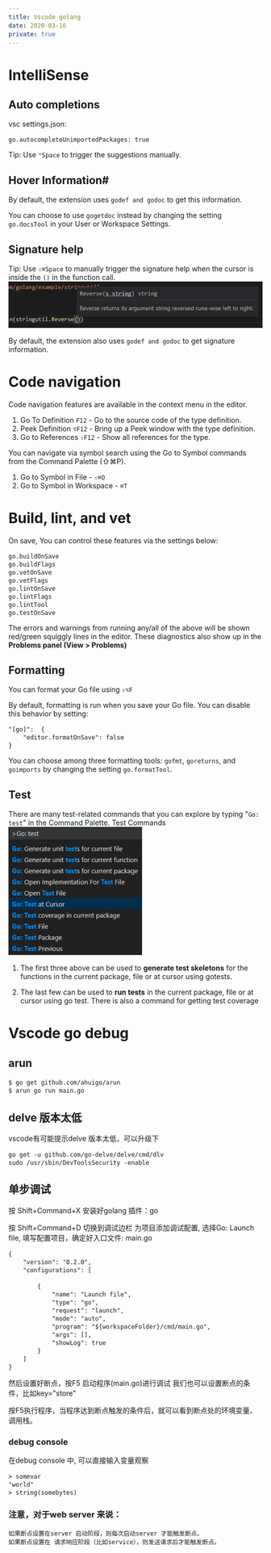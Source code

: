 ```yaml
---
title: Vscode golang
date: 2020-03-16
private: true
---
```

# IntelliSense
## Auto completions
vsc settings.json:

    go.autocompleteUnimportedPackages: true

Tip: Use `⌃Space` to trigger the suggestions manually.

## Hover Information#
By default, the extension uses `godef and godoc` to get this information. 

You can choose to use `gogetdoc` instead by changing the setting `go.docsTool` in your User or Workspace Settings.

## Signature help
Tip: Use `⇧⌘Space` to manually trigger the signature help when the cursor is inside the `()` in the function call.
 ![](/img/vsc/go-signature-help.png)

By default, the extension also uses `godef and godoc` to get signature information. 

# Code navigation
Code navigation features are available in the context menu in the editor.

1. Go To Definition `F12` - Go to the source code of the type definition.
1. Peek Definition `⌥F12` - Bring up a Peek window with the type definition.
1. Go to References `⇧F12` - Show all references for the type.

You can navigate via symbol search using the Go to Symbol commands from the Command Palette (⇧⌘P).

1. Go to Symbol in File - `⇧⌘O`
1. Go to Symbol in Workspace - `⌘T`

# Build, lint, and vet
On save, You can control these features via the settings below:

    go.buildOnSave
    go.buildFlags
    go.vetOnSave
    go.vetFlags
    go.lintOnSave
    go.lintFlags
    go.lintTool
    go.testOnSave

The errors and warnings from running any/all of the above will be shown red/green squiggly lines in the editor. These diagnostics also show up in the **Problems panel (View > Problems)**

## Formatting
You can format your Go file using `⇧⌥F`

By default, formatting is run when you save your Go file. You can disable this behavior by setting:

    "[go]":  {
        "editor.formatOnSave": false
    }

You can choose among three formatting tools: `gofmt`, `goreturns`, and `goimports` by changing the setting `go.formatTool`.

## Test
There are many test-related commands that you can explore by typing "`Go: test`" in the Command Palette.
Test Commands
![](/img/vsc/go-test.png)

1. The first three above can be used to **generate test skeletons** for the functions in the current package, file or at cursor using gotests. 

2. The last few can be used to **run tests** in the current package, file or at cursor using go test. There is also a command for getting test coverage


# Vscode go debug
## arun
    $ go get github.com/ahuigo/arun
    $ arun go run main.go

## delve 版本太低 
vscode有可能提示delve 版本太低，可以升级下

    go get -u github.com/go-delve/delve/cmd/dlv
    sudo /usr/sbin/DevToolsSecurity -enable

## 单步调试
按 Shift+Command+X 安装好golang 插件：go

按 Shift+Command+D 切换到调试边栏 为项目添加调试配置, 选择Go: Launch file, 填写配置项目，确定好入口文件: main.go

    {
        "version": "0.2.0",
        "configurations": [
            
            {
                "name": "Launch file",
                "type": "go",
                "request": "launch",
                "mode": "auto",
                "program": "${workspaceFolder}/cmd/main.go",
                "args": [],
                "showLog": true
            }
        ]
    }

然后设置好断点，按F5 启动程序(main.go)进行调试
我们也可以设置断点的条件，比如key="store"

按F5执行程序，当程序达到断点触发的条件后，就可以看到断点处的环境变量、调用栈。

### debug console 
在debug console 中, 可以直接输入变量观察

    > somevar
    "world"
    > string(somebytes)


### 注意，对于web server 来说：

    如果断点设置在server 启动阶段，则每次启动server 才能触发断点。
    如果断点设置在 请求响应阶段（比如service），则发送请求后才能触发断点。